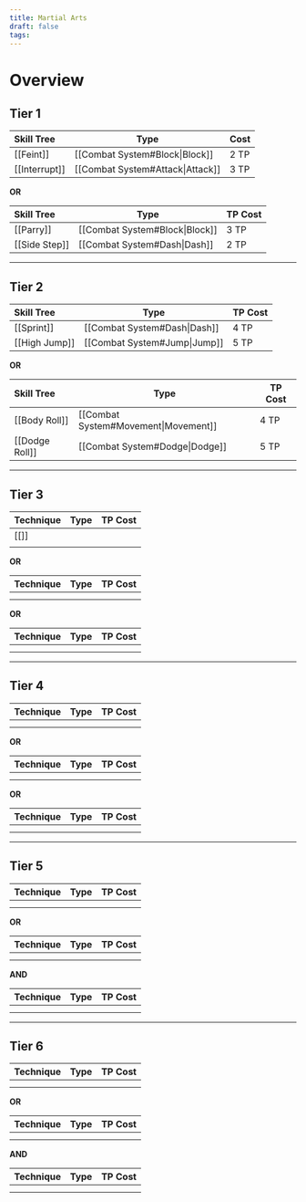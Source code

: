 ```yaml
---
title: Martial Arts
draft: false
tags:
---
```


# Overview

## Tier 1 
| Skill Tree    | **Type**                         | Cost |
| :------------ | -------------------------------- | ---- |
| [[Feint]]     | [[Combat System#Block\|Block]]   | 2 TP |
| [[Interrupt]] | [[Combat System#Attack\|Attack]] | 3 TP |
**OR**

| Skill Tree    | Type                           | TP Cost |
| :------------ | ------------------------------ | ------- |
| [[Parry]]     | [[Combat System#Block\|Block]] | 3 TP    |
| [[Side Step]] | [[Combat System#Dash\|Dash]]   | 2 TP    |

---
## Tier 2
| Skill Tree    | Type                         | TP Cost |
| :------------ | ---------------------------- | ------- |
| [[Sprint]]    | [[Combat System#Dash\|Dash]] | 4 TP    |
| [[High Jump]] | [[Combat System#Jump\|Jump]] | 5 TP    |
**OR**

| Skill Tree     | Type                                 | TP Cost |
| :------------- | ------------------------------------ | ------- |
| [[Body Roll]]  | [[Combat System#Movement\|Movement]] | 4 TP    |
| [[Dodge Roll]] | [[Combat System#Dodge\|Dodge]]       | 5 TP    |

---
## Tier 3
| Technique | Type | TP Cost |
| :-------- | ---- | ------- |
| [[]]      |      |         |
|           |      |         |
**OR**

| Technique | Type | TP Cost |
| :-------- | ---- | ------- |
|           |      |         |
|           |      |         |
**OR**

| Technique | Type | TP Cost |
| :-------- | ---- | ------- |
|           |      |         |
|           |      |         |

---
## Tier 4
| Technique | Type | TP Cost |
| :-------- | ---- | ------- |
|           |      |         |
|           |      |         |
**OR**

| Technique | Type | TP Cost |
| :-------- | ---- | ------- |
|           |      |         |
|           |      |         |
**OR**

| Technique | Type | TP Cost |
| :-------- | ---- | ------- |
|           |      |         |
|           |      |         |

---
## Tier 5
| Technique | Type | TP Cost |
| :-------- | ---- | ------- |
|           |      |         |
|           |      |         |
**OR**

| Technique | Type | TP Cost |
| :-------- | ---- | ------- |
|           |      |         |
|           |      |         |
**AND**

| Technique | Type | TP Cost |
| :-------- | ---- | ------- |
|           |      |         |
|           |      |         |

---
## Tier 6
| Technique | Type | TP Cost |
| :-------- | ---- | ------- |
|           |      |         |
|           |      |         |
**OR**

| Technique | Type | TP Cost |
| :-------- | ---- | ------- |
|           |      |         |
|           |      |         |

**AND**

| Technique | Type | TP Cost |
| :-------- | ---- | ------- |
|           |      |         |
|           |      |         |

